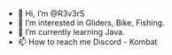 - 👋 Hi, I’m @R3v3rS
- 👀 I’m interested in Gliders, Bike, Fishing.
- 🌱 I’m currently learning Java.
- 📫 How to reach me Discord - Kombat


